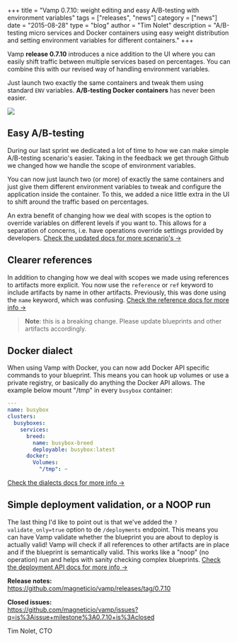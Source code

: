 +++
title = "Vamp 0.7.10: weight editing and easy A/B-testing with environment variables" 
tags = ["releases", "news"]
category = ["news"]
date = "2015-08-28"
type = "blog"
author = "Tim Nolet"
description = "A/B-testing micro services and Docker containers using easy weight distribution and setting environment variables for different containers."
+++


Vamp **release 0.7.10** introduces a nice addition to the UI where you can easily shift traffic between multiple services based on percentages. You can combine this with our revised way of handling environment variables. 

Just launch two exactly the same containers and tweak them using standard `ENV` variables. **A/B-testing Docker containers** has never been easier.

![](/img/weight_sliders.gif)

<!--more--> 

## Easy A/B-testing

During our last sprint we dedicated a lot of time to how we can make simple A/B-testing scenario's easier. Taking in the feedback we get through Github we changed how we handle the scope of environment variables. 

You can now just launch two (or more) of exactly the same containers and just give them different environment variables to tweak and configure the application inside the container. To this, we added a nice little extra in the UI to shift around the traffic based on percentages. 

An extra benefit of changing how we deal with scopes is the option to override variables on different levels if you want to. This allows for a separation of concerns, i.e. have operations override settings provided by developers. [Check the updated docs for more scenario's →](/documentation/using-vamp/environment_variables/#environment-variable-scope)

## Clearer references

In addition to changing how we deal with scopes we made using references to artifacts more explicit. You now use the `reference` or `ref` keyword to include artifacts by name in other artifacts. Previously, this was done using the `name` keyword, which was confusing. [Check the reference docs for more info →](/documentation/using-vamp/references/)


> **Note**: this is a breaking change. Please update blueprints and other artifacts accordingly.

## Docker dialect

When using Vamp with Docker, you can now add Docker API specific commands to your blueprint. This means you can hook up volumes or use a private registry, or basically do anything the Docker API allows. The example below mount "/tmp"
in every `busybox` container:

```yaml
---
name: busybox
clusters:
  busyboxes:
    services:
      breed:
        name: busybox-breed
        deployable: busybox:latest
      docker:
        Volumes:
          "/tmp": ~
```
[Check the dialects docs for more info →](/documentation/using-vamp/blueprints/#dialects)

## Simple deployment validation, or a NOOP run

The last thing I'd like to point out is that we've added the `?validate_only=true` option to de `/deployments` endpoint. This means you can have Vamp validate whether the blueprint you are about to deploy is actually valid!
Vamp will check if all references to other artifacts are in place and if the blueprint is semantically valid.
This works like a "noop" (no operation) run and helps with sanity checking complex blueprints. [Check the deployment API docs for more info →](/documentation/api-reference/deployments/)


**Release notes:**  
https://github.com/magneticio/vamp/releases/tag/0.7.10

**Closed issues:**  
https://github.com/magneticio/vamp/issues?q=is%3Aissue+milestone%3A0.7.10+is%3Aclosed

Tim Nolet, CTO
